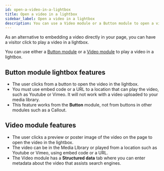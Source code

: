 ```yaml
---
id: open-a-video-in-a-lightbox
title: Open a video in a lightbox
sidebar_label: Open a video in a lightbox
description: You can use a Video module or a Button module to open a video in a lightbox.
---
```


As an alternative to embedding a video directly in your page, you can have a
visitor click to play a video in a lightbox.

You can use either a [Button module](/beaver-builder/layouts/modules/button/button.md) or a [Video module](/beaver-builder/layouts/modules/video/video.md) to play a video in a lightbox.

## Button module lightbox features

* The user clicks from a button to open the video in the lightbox.
* You must use embed code or a URL to a location that can play the video, such as Youtube or Vimeo. It will not work with a video uploaded to your media library.
* This feature works from the **Button** module, not from buttons in other modules such as a Callout.

## Video module features

* The user clicks a preview or poster image of the video on the page to open the video in the lightbox.
* The video can be in the Media LIbrary or played from a location such as Youtube or Vimeo, using embed code or a URL.
* The Video module has a **Structured data** tab where you can enter metadata about the video that assists search engines.

